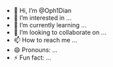 - 👋 Hi, I’m @Oph1Dian
- 👀 I’m interested in ...
- 🌱 I’m currently learning ...
- 💞️ I’m looking to collaborate on ...
- 📫 How to reach me ...
- 😄 Pronouns: ...
- ⚡ Fun fact: ...

<!---
Oph1Dian/Oph1Dian is a ✨ special ✨ repository because its `README.md` (this file) appears on your GitHub profile.
You can click the Preview link to take a look at your changes.
--->
